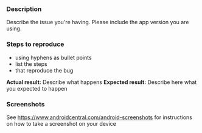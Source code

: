 <!-- Remove sections that don't apply to your specific issue. -->

### Description
Describe the issue you're having.
Please include the app version you are using.

### Steps to reproduce
- using hyphens as bullet points
- list the steps
- that reproduce the bug

**Actual result:** Describe what happens
**Expected result:** Describe here what you expected to happen

### Screenshots
See https://www.androidcentral.com/android-screenshots for instructions on how to take a screenshot on your device
